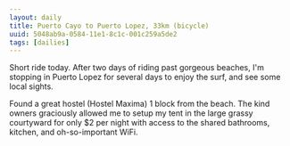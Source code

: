 ```yaml
---
layout: daily
title: Puerto Cayo to Puerto Lopez, 33km (bicycle)
uuid: 5048ab9a-0584-11e1-8c1c-001c259a5de2
tags: [dailies]
---
```

Short ride today. After two days of riding past gorgeous beaches, I'm stopping
in Puerto Lopez for several days to enjoy the surf, and see some local sights.

Found a great hostel (Hostel Maxima) 1 block from the beach. The kind owners graciously
allowed me to setup my tent in the large grassy courtyward for only $2 per night with access to the shared
bathrooms, kitchen, and oh-so-important WiFi.


